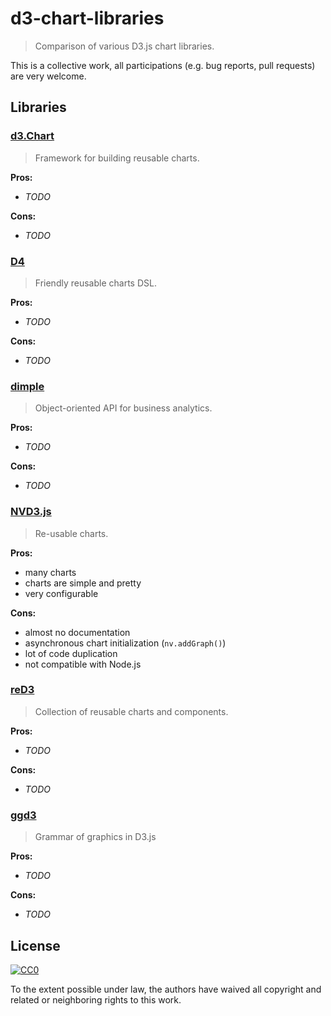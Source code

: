 # d3-chart-libraries

> Comparison of various D3.js chart libraries.

This is a collective work, all participations (e.g. bug reports, pull requests) are very welcome.

## Libraries

### [d3.Chart](http://misoproject.com/d3-chart/)

> Framework for building reusable charts.

**Pros:**
- *TODO*

**Cons:**
- *TODO*

### [D4](http://visible.io/)

> Friendly reusable charts DSL.

**Pros:**
- *TODO*

**Cons:**
- *TODO*

### [dimple](http://dimplejs.org/)

> Object-oriented API for business analytics.

**Pros:**
- *TODO*

**Cons:**
- *TODO*

### [NVD3.js](http://nvd3.org/)

> Re-usable charts.

**Pros:**
- many charts
- charts are simple and pretty
- very configurable

**Cons:**
- almost no documentation
- asynchronous chart initialization (`nv.addGraph()`)
- lot of code duplication
- not compatible with Node.js

### [reD3](http://xibbit.github.io/reD3/)

> Collection of reusable charts and components.

**Pros:**
- *TODO*

**Cons:**
- *TODO*

### [ggd3](http://benjh33.github.io/ggd3/)

> Grammar of graphics in D3.js

**Pros:**
- *TODO*

**Cons:**
- *TODO*

## License

[![CC0](http://i.creativecommons.org/p/zero/1.0/88x31.png)](http://creativecommons.org/publicdomain/zero/1.0/)

To the extent possible under law, the authors have waived all copyright and related or neighboring rights to this work.
